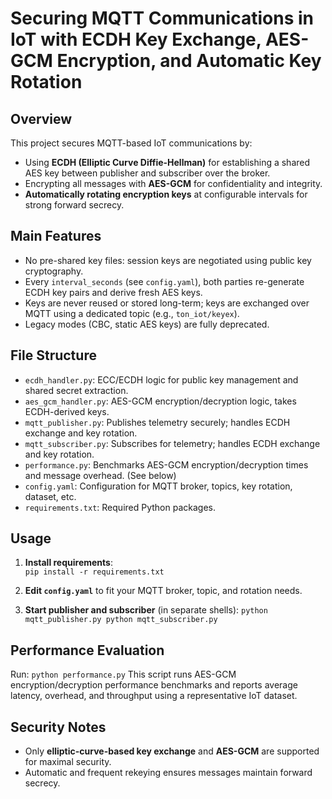 # Securing MQTT Communications in IoT with ECDH Key Exchange, AES-GCM Encryption, and Automatic Key Rotation

## Overview

This project secures MQTT-based IoT communications by:

- Using **ECDH (Elliptic Curve Diffie-Hellman)** for establishing a shared AES key between publisher and subscriber over the broker.
- Encrypting all messages with **AES-GCM** for confidentiality and integrity.
- **Automatically rotating encryption keys** at configurable intervals for strong forward secrecy.

## Main Features

- No pre-shared key files: session keys are negotiated using public key cryptography.
- Every `interval_seconds` (see `config.yaml`), both parties re-generate ECDH key pairs and derive fresh AES keys.
- Keys are never reused or stored long-term; keys are exchanged over MQTT using a dedicated topic (e.g., `ton_iot/keyex`).
- Legacy modes (CBC, static AES keys) are fully deprecated.

## File Structure

- `ecdh_handler.py`: ECC/ECDH logic for public key management and shared secret extraction.
- `aes_gcm_handler.py`: AES-GCM encryption/decryption logic, takes ECDH-derived keys.
- `mqtt_publisher.py`: Publishes telemetry securely; handles ECDH exchange and key rotation.
- `mqtt_subscriber.py`: Subscribes for telemetry; handles ECDH exchange and key rotation.
- `performance.py`: Benchmarks AES-GCM encryption/decryption times and message overhead. (See below)
- `config.yaml`: Configuration for MQTT broker, topics, key rotation, dataset, etc.
- `requirements.txt`: Required Python packages.

## Usage

1. **Install requirements**:  
   `pip install -r requirements.txt`
2. **Edit `config.yaml`** to fit your MQTT broker, topic, and rotation needs.

3. **Start publisher and subscriber** (in separate shells):
   `python mqtt_publisher.py
python mqtt_subscriber.py`

## Performance Evaluation

Run:
`python performance.py`
This script runs AES-GCM encryption/decryption performance benchmarks and reports average latency, overhead, and throughput using a representative IoT dataset.

## Security Notes

- Only **elliptic-curve-based key exchange** and **AES-GCM** are supported for maximal security.
- Automatic and frequent rekeying ensures messages maintain forward secrecy.
